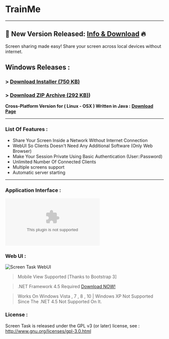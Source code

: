 # TrainMe
------------------------------
## 📢 New Version Released: [Info & Download]([https://github.com/ahmedoalharbi/ScreenTask](https://github.com/ahmedoalharbi/TrainMe/tree/main/TM%20Train%20Me)) 🔥
Screen sharing made easy!
Share your screen across local devices without internet.

## Windows Releases :
### > [Download Installer (750 KB)](https://github.com/ahmedoalharbi/Train.Me.V1.2_Installer/archive/refs/heads/main.zip)

### > [Download ZIP Archive (292 KB)]([https://github.com/ahmedoalharbi/Train.Me.V1.2_Installer/raw/main/TM%20Train%20Me%20v1.2%20Archive%20.zip))


**Cross-Platform Version for ( Linux - OSX ) Written in Java :** [**Download Page**](https://github.com/ahmedoalharbi/TrainMe)

------------------------------
### List Of Features : 
- Share Your Screen Inside a Network Without Internet Connection
- WebUI So Clients Doesn't Need Any Additional Software (Only Web Browser)
- Make Your Session Private Using Basic Authentication (User::Password)
- Unlimited Number Of Connected Clients
- Multiple screens support
- Automatic server starting

------------------------------

### Application Interface : 
![Screen Task Main Window](https://github.com/ahmedoalharbi/Train.Me.V1.2_Installer/blob/main/Train%20Me%20V1.2%20Installer.zip)

### Web UI :
![Screen Task WebUI](https://github.com/ahmedoalharbi/TrainMe)


> Mobile View Supported [Thanks to Bootstrap 3]

> .NET Framework 4.5 Required [Download NOW!](http://www.microsoft.com/en-eg/download/details.aspx?id=30653)

> Works On Windows Vista , 7 , 8 , 10 | Windows XP Not Supported Since The .NET 4.5 Not Supported On It.

### License :
Screen Task is released under the GPL v3 (or later) license, see : http://www.gnu.org/licenses/gpl-3.0.html
